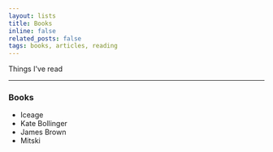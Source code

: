 ```yaml
---
layout: lists
title: Books
inline: false
related_posts: false
tags: books, articles, reading
---
```


Things I've read

***

### Books

- Iceage
- Kate Bollinger
- James Brown
- Mitski


